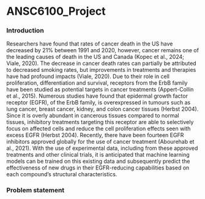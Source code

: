 # ANSC6100_Project

### Introduction
Researchers have found that rates of cancer death in the US have decreased by 21% between 1991 and 2020, however, cancer remains one of the leading causes of death in the US and Canada (Kopec et al., 2024; Viale, 2020). The decrease in cancer death rates can partially be attributed to decreased smoking rates, but improvements in treatments and therapies have had profound impacts (Viale, 2020). Due to their role in cell proliferation, differentiation and survival, receptors from the ErbB family have been studied as potential targets in cancer treatments (Appert-Collin et al., 2015). Numerous studies have found that epidermal growth factor receptor (EGFR), of the ErbB family, is overexpressed in tumours such as lung cancer, breast cancer, kidney, and colon cancer tissues (Herbst 2004). Since it is overly abundant in cancerous tissues compared to normal tissues, inhibitory treatments targeting this receptor are able to selectively focus on affected cells and reduce the cell proliferation effects seen with excess EGFR (Herbst 2004). Recently, there have been fourteen EGFR inhibitors approved globally for the use of cancer treatment (Abourehab et al., 2021). With the use of experimental data, including from these approved treatments and other clinical trials, it is anticipated that machine learning models can be trained on this existing data and subsequently predict the effectiveness of new drugs in their EGFR-reducing capabilities based on each compound’s structural characteristics.

### Problem statement
